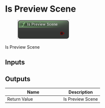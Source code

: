 # Is Preview Scene

<div align="left" data-full-width="false"><figure><img src="../../../api/Misc/Is_Preview_Scene.png" alt=""><figcaption></figcaption></figure></div>

Is Preview Scene

## Inputs

## Outputs

<table><thead><tr><th width="170">Name</th><th>Description</th></tr></thead><tbody><tr><td>Return Value</td><td>Is Preview Scene</td></tr></tbody></table>
